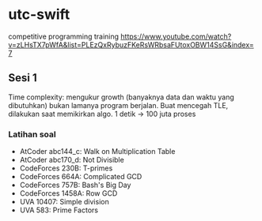 # utc-swift
competitive programming training
https://www.youtube.com/watch?v=zLHsTX7pWfA&list=PLEzQxRybuzFKeRsWRbsaFUtoxOBW14SsG&index=7

## Sesi 1
Time complexity: mengukur growth (banyaknya data dan waktu yang dibutuhkan) bukan lamanya program berjalan. 
Buat mencegah TLE, dilakukan saat memikirkan algo.
1 detik -> 100 juta proses

### Latihan soal
- AtCoder abc144_c: Walk on Multiplication Table
- AtCoder abc170_d: Not Divisible
- CodeForces 230B: T-primes
- CodeForces 664A: Complicated GCD
- CodeForces 757B: Bash's Big Day 
- CodeForces 1458A: Row GCD
- UVA 10407: Simple division
- UVA 583: Prime Factors

